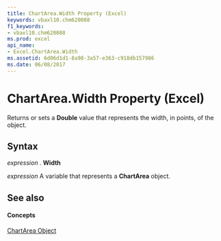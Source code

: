 ```yaml
---
title: ChartArea.Width Property (Excel)
keywords: vbaxl10.chm620088
f1_keywords:
- vbaxl10.chm620088
ms.prod: excel
api_name:
- Excel.ChartArea.Width
ms.assetid: 6d06d1d1-8a98-3a57-e363-c918db157986
ms.date: 06/08/2017
---
```



# ChartArea.Width Property (Excel)

Returns or sets a **Double** value that represents the width, in points, of the object.


## Syntax

 _expression_ . **Width**

 _expression_ A variable that represents a **ChartArea** object.


## See also


#### Concepts


[ChartArea Object](chartarea-object-excel.md)

